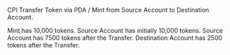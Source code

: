 CPI Transfer Token via PDA / Mint from Source Account to Destination Account.

Mint has 10,000 tokens.
Source Account has initially 10,000 tokens.
Source Account has 7500 tokens after the Transfer.
Destination Account has 2500 tokens after the Transfer.
